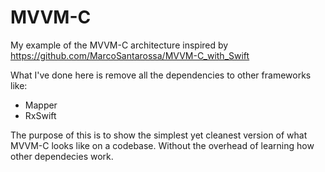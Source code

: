 # MVVM-C
My example of the MVVM-C architecture inspired by https://github.com/MarcoSantarossa/MVVM-C_with_Swift

What I've done here is remove all the dependencies to other frameworks like: 
- Mapper
- RxSwift

The purpose of this is to show the simplest yet cleanest version of what MVVM-C looks like on a codebase. Without the overhead of learning how other dependecies work. 
